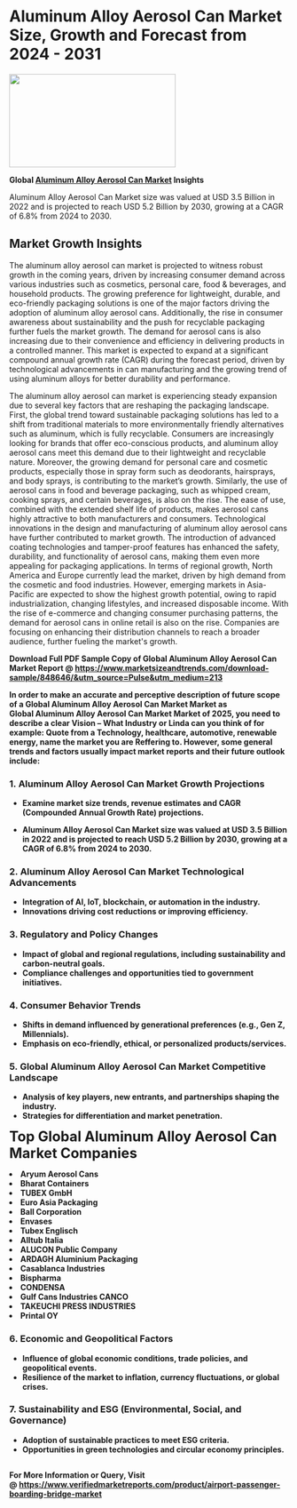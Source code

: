 <H1>Aluminum Alloy Aerosol Can Market Size, Growth and Forecast from 2024 - 2031</H1><img class="aligncenter size-medium wp-image-584254" src="https://thirdeyenews.in/wp-content/uploads/2024/09/Global-Market-Research-300x168.jpeg" alt="" width="300" height="168" /><p><strong>Global&nbsp;<a href="https://www.marketsizeandtrends.com/download-sample/848646/&amp;utm_source=Pulse&amp;utm_medium=213">Aluminum Alloy Aerosol Can Market</a> Insights</strong></p><p>Aluminum Alloy Aerosol Can Market size was valued at USD 3.5 Billion in 2022 and is projected to reach USD 5.2 Billion by 2030, growing at a CAGR of 6.8% from 2024 to 2030.</p><p><h2>Market Growth Insights</h2> <p>The aluminum alloy aerosol can market is projected to witness robust growth in the coming years, driven by increasing consumer demand across various industries such as cosmetics, personal care, food & beverages, and household products. The growing preference for lightweight, durable, and eco-friendly packaging solutions is one of the major factors driving the adoption of aluminum alloy aerosol cans. Additionally, the rise in consumer awareness about sustainability and the push for recyclable packaging further fuels the market growth. The demand for aerosol cans is also increasing due to their convenience and efficiency in delivering products in a controlled manner. This market is expected to expand at a significant compound annual growth rate (CAGR) during the forecast period, driven by technological advancements in can manufacturing and the growing trend of using aluminum alloys for better durability and performance.</p> <p><strong></strong></p> <p>The aluminum alloy aerosol can market is experiencing steady expansion due to several key factors that are reshaping the packaging landscape. First, the global trend toward sustainable packaging solutions has led to a shift from traditional materials to more environmentally friendly alternatives such as aluminum, which is fully recyclable. Consumers are increasingly looking for brands that offer eco-conscious products, and aluminum alloy aerosol cans meet this demand due to their lightweight and recyclable nature. Moreover, the growing demand for personal care and cosmetic products, especially those in spray form such as deodorants, hairsprays, and body sprays, is contributing to the market’s growth. Similarly, the use of aerosol cans in food and beverage packaging, such as whipped cream, cooking sprays, and certain beverages, is also on the rise. The ease of use, combined with the extended shelf life of products, makes aerosol cans highly attractive to both manufacturers and consumers. Technological innovations in the design and manufacturing of aluminum alloy aerosol cans have further contributed to market growth. The introduction of advanced coating technologies and tamper-proof features has enhanced the safety, durability, and functionality of aerosol cans, making them even more appealing for packaging applications. In terms of regional growth, North America and Europe currently lead the market, driven by high demand from the cosmetic and food industries. However, emerging markets in Asia-Pacific are expected to show the highest growth potential, owing to rapid industrialization, changing lifestyles, and increased disposable income. With the rise of e-commerce and changing consumer purchasing patterns, the demand for aerosol cans in online retail is also on the rise. Companies are focusing on enhancing their distribution channels to reach a broader audience, further fueling the market's growth. <p><strong></p><p><span class=""><strong>Download Full PDF Sample Copy of Global Aluminum Alloy Aerosol Can Market Report</strong> @ <a href="https://www.marketsizeandtrends.com/download-sample/848646/&amp;utm_source=Pulse&amp;utm_medium=213" target="_blank">https://www.marketsizeandtrends.com/download-sample/848646/&amp;utm_source=Pulse&amp;utm_medium=213</a></span></p><p>In order to make an accurate and perceptive description of future scope of a Global&nbsp;Aluminum Alloy Aerosol Can Market Market as Global&nbsp;Aluminum Alloy Aerosol Can Market Market of 2025, you need to describe a clear Vision &ndash; What Industry or Linda can you think of for example: Quote from a Technology, healthcare, automotive, renewable energy, name the market you are Reffering to. However, some general trends and factors usually impact market reports and their future outlook include:</p><h3>1.&nbsp;<strong>Aluminum Alloy Aerosol Can Market Growth Projections</strong></h3><ul><li>Examine market size trends, revenue estimates and CAGR (Compounded Annual Growth Rate) projections.</li><li><p>Aluminum Alloy Aerosol Can Market size was valued at USD 3.5 Billion in 2022 and is projected to reach USD 5.2 Billion by 2030, growing at a CAGR of 6.8% from 2024 to 2030.</p></li></ul><h3>2.&nbsp;<strong>Aluminum Alloy Aerosol Can Market Technological Advancements</strong></h3><ul><li>Integration of AI, IoT, blockchain, or automation in the industry.</li><li>Innovations driving cost reductions or improving efficiency.</li></ul><h3>3.&nbsp;<strong>Regulatory and Policy Changes</strong></h3><ul><li>Impact of global and regional regulations, including sustainability and carbon-neutral goals.</li><li>Compliance challenges and opportunities tied to government initiatives.</li></ul><h3>4.&nbsp;<strong>Consumer Behavior Trends</strong></h3><ul><li>Shifts in demand influenced by generational preferences (e.g., Gen Z, Millennials).</li><li>Emphasis on eco-friendly, ethical, or personalized products/services.</li></ul><h3>5.&nbsp;<strong>Global Aluminum Alloy Aerosol Can Market Competitive Landscape</strong></h3><ul><li>Analysis of key players, new entrants, and partnerships shaping the industry.</li><li>Strategies for differentiation and market penetration.</li></ul><p data-pm-slice="1 1 []"><span style="color: inherit; font-family: inherit; font-size: 25px;">Top Global Aluminum Alloy Aerosol Can Market Companies</span></p><div class="" data-test-id=""><p><li>Aryum Aerosol Cans</li><li> Bharat Containers</li><li> TUBEX GmbH</li><li> Euro Asia Packaging</li><li> Ball Corporation</li><li> Envases</li><li> Tubex Englisch</li><li> Alltub Italia</li><li> ALUCON Public Company</li><li> ARDAGH Aluminium Packaging</li><li> Casablanca Industries</li><li> Bispharma</li><li> CONDENSA</li><li> Gulf Cans Industries CANCO</li><li> TAKEUCHI PRESS INDUSTRIES</li><li> Printal OY</li></p></div><h3>6.&nbsp;<strong>Economic and Geopolitical Factors</strong></h3><ul><li>Influence of global economic conditions, trade policies, and geopolitical events.</li><li>Resilience of the market to inflation, currency fluctuations, or global crises.</li></ul><h3>7.&nbsp;<strong>Sustainability and ESG (Environmental, Social, and Governance)</strong></h3><ul><li>Adoption of sustainable practices to meet ESG criteria.</li><li>Opportunities in green technologies and circular economy principles.</li></ul><h2><strong style="font-size: 14px;">For More Information or Query, Visit @&nbsp;</strong><a style="background-color: #ffffff; font-size: 14px;" href="https://www.marketsizeandtrends.com/report/aluminum-alloy-aerosol-can-market/" target="_blank">https://www.verifiedmarketreports.com/product/airport-passenger-boarding-bridge-market</a></h2>
